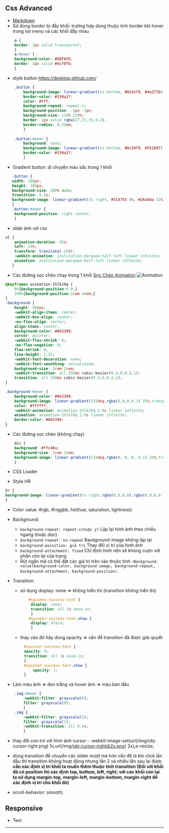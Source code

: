 
##  Css Advanced
- [Markdown](https://github.com/adam-p/markdown-here/wiki/Markdown-Cheatsheet)
- Sử dùng border bị đẩy khối: trường hợp dùng thuộc tính border khi hover trong list menu và các khối đẩy nhau
```css
    a {
    border: 1px solid transparent;
    }
    a:hover {
    background-color: #EBF6FD;
    border: 1px solid #dcf0fb;
    }
 ```
- style button https://desktop.github.com/
``` css
    .button {
        background-image: linear-gradient(to bottom, #8241f9, #4e277b);
        border-color: #150a27;
        color: #fff;
        background-repeat: repeat-x;
        background-position: -1px -1px;
        background-size: 110% 110%;
        border: 1px solid rgba(27,31,35,0.2);
        border-radius: 0.25em;
        }
    
    .button:hover {
        background: none;
        background-image: linear-gradient(to bottom, #8c50f9, #552b87);
        border-color: #150a27;
        }
```
- Gradient button: di chuyển màu sắc trong 1 khối
```css
   .button {
   width: 200px;
   height: 100px;
   background-size: 200% auto;
   transition: 0.5s;
   background-image: linear-gradient(to right, #314755 0%, #26a0da 51%, #314755 100%)
   }
   .button:hover { 
    background-position: right center; 
    }
```
- slide ảnh với css
``` css
ul {
    animation-duration: 45s;
    left: 25%;
    transform: translate(-25%);
    -webkit-animation: institution-marquee-half-left linear infinite;
    animation: institution-marquee-half-left linear infinite;
   }
 ```
   
- Các đường sọc chéo chạy trong 1 khối
[Sọc Chéo Animation](https://codepen.io/KingkongVN99/pen/PoYNJPZ)
![Animation](https://raw.githubusercontent.com/Dinhtien1102/Fontend_Developer/master/img/animation.PNG)
``` css
@keyframes animation-15lk19q {
    0%{background-position:0 0;}
    100%{background-position:2rem 4rem;}
}
.background {
    height: 300px;
    -webkit-align-items: center;
    -webkit-box-align: center;
    -ms-flex-align: center;
    align-items: center;
    background-color: #663399;
    cursor: pointer;
    -webkit-flex-shrink: 0;
    -ms-flex-negative: 0;
    flex-shrink: 0;
    line-height: 1.25;
    -webkit-text-decoration: none;
    -webkit-font-smoothing: antialiased;
    background-size: 2rem 2rem;
    -webkit-transition: all 250ms cubic-bezier(0.4,0,0.2,1);
    transition: all 250ms cubic-bezier(0.4,0,0.2,1);
}

.background:hover {
    background-color: #663399;
    background-image: linear-gradient(135deg,rgba(0,0,0,0.1) 25%,transparent 25%,transparent 50%,rgba(0,0,0,0.1) 50%,rgba(0,0,0,0.1) 75%,transparent 75%,transparent);
    color: #ffffff;
    -webkit-animation: animation-15lk19q 2.8s linear infinite;
    animation: animation-15lk19q 2.8s linear infinite;
    border-color: #663399;
}
```
- Các đường sọc chéo (không chạy)
```css
    div {
    background: #ffc40a; 
    background-size: 2rem 2rem;
    background-image: linear-gradient(135deg,rgba(0, 0, 0, 0.1) 25%,transparent 25%,#ff161600 50%,rgba(0,0,0,0.1) 50%,rgba(0,0,0,0.1) 75%,transparent 75%,transparent);
    }
```
+ CSS Loader

+ Style HR
```css
hr {
background-image: linear-gradient(to right,rgba(0,0,0,0),rgba(0,0,0,0.75),rgba(0,0,0,0));
}
```
+ Color value: #rgb, #rrggbb, hsl(hue, saturation, lightness)

+ Background:
   - `background-repeat: repeat-x(hoặc y)` Lặp lại hình ảnh theo chiều ngang (hoặc dọc) 
   - `background-repeat: no-repeat` Background-image không lặp lại 
   - `background-poisition: giá trị` Thay đổi vị trí của hình ảnh 
   - `background-attachment: fixed` Chỉ định hình nền sẽ không cuộn với phần còn lại của trang
   - Rút ngắn mã có thể đặt các giá trị trên vào thuộc tính 
        -`Background: value(background-color, background-image, background-repeat, background-attachment, background-position)`.
      
      
 + Transition: 
    - sử dụng display: none => không hiển thị (transition không hiển thị)
    ```css 
           #spinner-success-text {
            display: none;
            transition: all 1s ease-in;
            }
           #spinner-success-text.show {
            display: block;
            }
     ```
     - thay vào đó hãy dùng opacity => vấn đề transition đã được giải quyết
     ``` css
          #spinner-success-text {
          opacity: 0;
          transition: all 1s ease-in;
          }
          #spinner-success-text.show {
              opacity: 1;
          }
      ```
+ Làm màu ảnh => đen trắng và hover ảnh => màu ban đầu
``` css
    .img:hover {
        -webkit-filter: grayscale(0);
        filter: grayscale(0);
        }
    .img {
        -webkit-filter: grayscale(1);
        filter: grayscale(1);
        -webkit-transition: all 0.4s;
        }
 ```

+ thay đổi con trỏ với hình ảnh
cursor : -webkit-image-set(url(/img/obj-cursor-right.png) 1x,url(/img/obj-cursor-right@2x.png) 2x),e-resize;

+ dùng transition để chuyển các slider mượt mà hơn vấn đề là khi click lần đầu thì transition không hoạt động nhưng lần 2 và nhiều         lần sau lại được **cần xác định vị trí khối ta muốn thêm thuộc tính transition (Đối với khối đã có position thì xác định top, bottom, left, right; với các khối còn lại ta sử dụng margin-top, margin-left, margin-bottom, margin-right để xác định vị trí cho khối đó)**
+ scroll-behavior: smooth;  
## Responsive
  + Text
*** 
